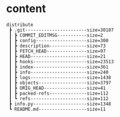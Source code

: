 # content
    distribute  
     ┣ .git-----------------------size=30107  
     ┃ ┣ COMMIT_EDITMSG-----------size=2  
     ┃ ┣ config-------------------size=300  
     ┃ ┣ description--------------size=73  
     ┃ ┣ FETCH_HEAD---------------size=97  
     ┃ ┣ HEAD---------------------size=21  
     ┃ ┣ hooks--------------------size=23513  
     ┃ ┣ index--------------------size=361  
     ┃ ┣ info---------------------size=240  
     ┃ ┣ logs---------------------size=1438  
     ┃ ┣ objects------------------size=3797  
     ┃ ┣ ORIG_HEAD----------------size=41  
     ┃ ┣ packed-refs--------------size=112  
     ┃ ┗ refs---------------------size=112  
     ┣ info.py--------------------size=1348  
     ┗ README.md------------------size=11  
